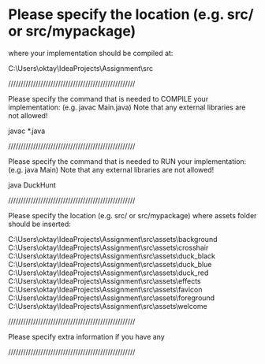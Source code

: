 # Please specify the location (e.g. src/ or src/mypackage) 
where your implementation should be compiled at:

C:\Users\oktay\IdeaProjects\Assignment\src

///////////////////////////////////////////////////


Please specify the command that is needed 
to COMPILE your implementation:
(e.g. javac Main.java)
Note that any external libraries are not allowed!

javac *.java 

///////////////////////////////////////////////////


Please specify the command that is needed 
to RUN your implementation:
(e.g. java Main)
Note that any external libraries are not allowed!

java DuckHunt

///////////////////////////////////////////////////

Please specify the location (e.g. src/ or src/mypackage)
where assets folder should be inserted:

C:\Users\oktay\IdeaProjects\Assignment\src\assets\background
C:\Users\oktay\IdeaProjects\Assignment\src\assets\crosshair
C:\Users\oktay\IdeaProjects\Assignment\src\assets\duck_black
C:\Users\oktay\IdeaProjects\Assignment\src\assets\duck_blue
C:\Users\oktay\IdeaProjects\Assignment\src\assets\duck_red
C:\Users\oktay\IdeaProjects\Assignment\src\assets\effects
C:\Users\oktay\IdeaProjects\Assignment\src\assets\favicon
C:\Users\oktay\IdeaProjects\Assignment\src\assets\foreground
C:\Users\oktay\IdeaProjects\Assignment\src\assets\welcome

///////////////////////////////////////////////////

Please specify extra information if you have any

///////////////////////////////////////////////////
